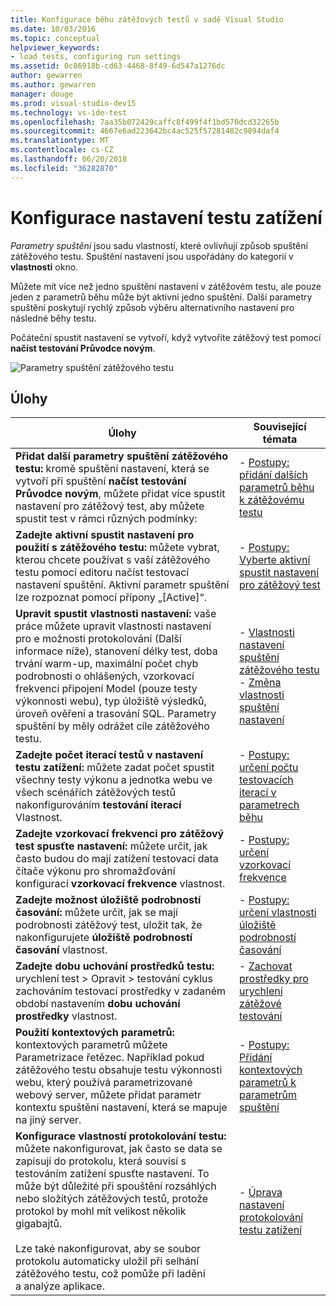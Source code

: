 ```yaml
---
title: Konfigurace běhu zátěžových testů v sadě Visual Studio
ms.date: 10/03/2016
ms.topic: conceptual
helpviewer_keywords:
- load tests, configuring run settings
ms.assetid: 0c86918b-cd63-4468-8f49-6d547a1276dc
author: gewarren
ms.author: gewarren
manager: douge
ms.prod: visual-studio-dev15
ms.technology: vs-ide-test
ms.openlocfilehash: 7aa35b072429caffc8f499f4f1bd570dcd32265b
ms.sourcegitcommit: 4667e6ad223642bc4ac525f57281482c9894daf4
ms.translationtype: MT
ms.contentlocale: cs-CZ
ms.lasthandoff: 06/20/2018
ms.locfileid: "36282870"
---
```

# <a name="configure-load-test-run-settings"></a>Konfigurace nastavení testu zatížení

*Parametry spuštění* jsou sadu vlastností, které ovlivňují způsob spuštění zátěžového testu. Spuštění nastavení jsou uspořádány do kategorií v **vlastnosti** okno.

Můžete mít více než jedno spuštění nastavení v zátěžovém testu, ale pouze jeden z parametrů běhu může být aktivní jedno spuštění. Další parametry spuštění poskytují rychlý způsob výběru alternativního nastavení pro následné běhy testu.

Počáteční spustit nastavení se vytvoří, když vytvoříte zátěžový test pomocí **načíst testování Průvodce novým**.

![Parametry spuštění zátěžového testu](../test/media/loadtestrunsettings.png)

## <a name="tasks"></a>Úlohy

|Úlohy|Související témata|
|-----------|-----------------------|
|**Přidat další parametry spuštění zátěžového testu:** kromě spuštění nastavení, která se vytvoří při spuštění **načíst testování Průvodce novým**, můžete přidat více spustit nastavení pro zátěžový test, aby můžete spustit test v rámci různých podmínky:|-   [Postupy: přidání dalších parametrů běhu k zátěžovému testu](../test/how-to-add-additional-run-settings-to-a-load-test.md)|
|**Zadejte aktivní spustit nastavení pro použití s zátěžového testu:** můžete vybrat, kterou chcete používat s vaší zátěžového testu pomocí editoru načíst testovací nastavení spuštění. Aktivní parametr spuštění lze rozpoznat pomocí přípony „[Active]“.|-   [Postupy: Vyberte aktivní spustit nastavení pro zátěžový test](../test/how-to-select-the-active-run-setting-for-a-load-test.md)|
|**Upravit spustit vlastnosti nastavení:** vaše práce můžete upravit vlastnosti nastavení pro e možnosti protokolování (Další informace níže), stanovení délky test, doba trvání warm-up, maximální počet chyb podrobnosti o ohlášených, vzorkovací frekvenci připojení Model (pouze testy výkonnosti webu), typ úložiště výsledků, úroveň ověření a trasování SQL. Parametry spuštění by měly odrážet cíle zátěžového testu.|-   [Vlastnosti nastavení spuštění zátěžového testu](../test/load-test-run-settings-properties.md)<br />-   [Změna vlastnosti spuštění nastavení](../test/load-test-run-settings-properties.md#LoadTestRunSettingsHowToChange)|
|**Zadejte počet iterací testů v nastavení testu zatížení:** můžete zadat počet spustit všechny testy výkonu a jednotka webu ve všech scénářích zátěžových testů nakonfigurováním **testování iterací** Vlastnost.|-   [Postupy: určení počtu testovacích iterací v parametrech běhu](../test/how-to-specify-the-number-of-test-iterations-in-a-load-test.md)|
|**Zadejte vzorkovací frekvenci pro zátěžový test spusťte nastavení:** můžete určit, jak často budou do mají zatížení testovací data čítače výkonu pro shromažďování konfigurací **vzorkovací frekvence** vlastnost.|-   [Postupy: určení vzorkovací frekvence](../test/how-to-specify-the-sample-rate-for-a-load-test.md)|
|**Zadejte možnost úložiště podrobností časování:** můžete určit, jak se mají podrobnosti zátěžový test, uložit tak, že nakonfigurujete **úložiště podrobností časování** vlastnost.|-   [Postupy: určení vlastnosti úložiště podrobností časování](../test/how-to-specify-the-timing-details-storage-property-for-a-load-test.md)|
|**Zadejte dobu uchování prostředků testu:** urychlení test > Opravit > testování cyklus zachováním testovací prostředky v zadaném období nastavením **dobu uchování prostředky** vlastnost.|-   [Zachovat prostředky pro urychlení zátěžové testování](/vsts/test/load-test/getting-started-with-performance-testing?view=vsts)|
|**Použití kontextových parametrů:** kontextových parametrů můžete Parametrizace řetězec. Například pokud zátěžového testu obsahuje testu výkonnosti webu, který používá parametrizované webový server, můžete přidat parametr kontextu spuštění nastavení, která se mapuje na jiný server.|-   [Postupy: Přidání kontextových parametrů k parametrům spuštění](../test/how-to-add-context-parameters-to-a-load-test-run-setting.md)|
|**Konfigurace vlastností protokolování testu:** můžete nakonfigurovat, jak často se data se zapisují do protokolu, která souvisí s testováním zatížení spusťte nastavení. To může být důležité při spouštění rozsáhlých nebo složitých zátěžových testů, protože protokol by mohl mít velikost několik gigabajtů.<br /><br /> Lze také nakonfigurovat, aby se soubor protokolu automaticky uložil při selhání zátěžového testu, což pomůže při ladění a analýze aplikace.|-   [Úprava nastavení protokolování testu zatížení](../test/modify-load-test-logging-settings.md)|
